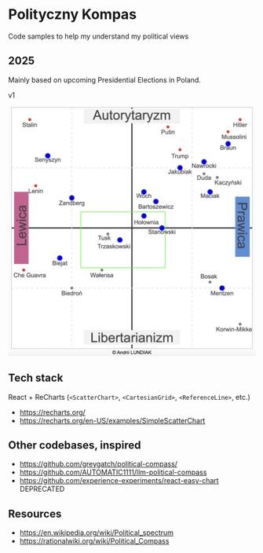 # Polityczny Kompas

Code samples to help my understand my political views

## 2025

Mainly based on upcoming Presidential Elections in Poland.

v1

![img](./img.png)

## Tech stack

React + ReCharts (`<ScatterChart>`, `<CartesianGrid>`, `<ReferenceLine>`, etc.)

- https://recharts.org/
- https://recharts.org/en-US/examples/SimpleScatterChart

## Other codebases, inspired

- https://github.com/greygatch/political-compass/
- https://github.com/AUTOMATIC1111/llm-political-compass
- https://github.com/experience-experiments/react-easy-chart DEPRECATED

## Resources

- https://en.wikipedia.org/wiki/Political_spectrum
- https://rationalwiki.org/wiki/Political_Compass
